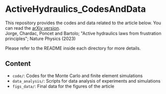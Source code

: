 # ActiveHydraulics_CodesAndData 

This repository provides the codes and data related to the article below.
You can read the [arXiv version](https://arxiv.org/abs/2305.06078). \
Jorge, Chardac, Poncet and Bartolo;
"Active hydraulics laws from frustration principles"; Nature Physics (2023)

Please refer to the README inside each directory for more details.

## Content
* `code/`: Codes for the Monte Carlo and finite element simulations
* `data_analysis/`: Scripts for data analysis of experiments and simulations
* `figs_data/`: Final data for the figures of the article

